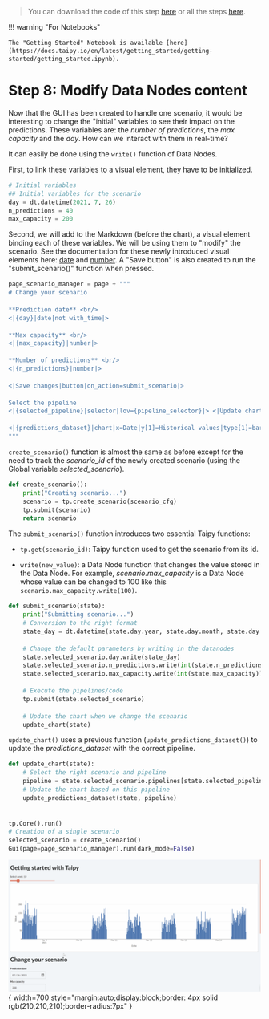 > You can download the code of this step [here](../src/step_08.py) or all the steps [here](https://github.com/Avaiga/taipy-getting-started/tree/develop/src).

!!! warning "For Notebooks"

    The "Getting Started" Notebook is available [here](https://docs.taipy.io/en/latest/getting_started/getting-started/getting_started.ipynb).

# Step 8: Modify Data Nodes content

Now that the GUI has been created to handle one scenario, it would be interesting to change the "initial" variables to see their impact on the predictions. These variables are: the *number of predictions*, the *max capacity* and the *day*. How can we interact with them in real-time?

It can easily be done using the `write()` function of Data Nodes.

First, to link these variables to a visual element, they have to be initialized. 
```python
# Initial variables
## Initial variables for the scenario   
day = dt.datetime(2021, 7, 26)
n_predictions = 40
max_capacity = 200
```

Second, we will add to the Markdown (before the chart), a visual element binding each of these variables. We will be 
using them to "modify" the scenario. See the documentation for these newly introduced visual elements here: 
[date](https://docs.taipy.io/en/latest/manuals/gui/viselements/date/) and 
[number](https://docs.taipy.io/en/latest/manuals/gui/viselements/number/). A "Save button" is also created to run the 
"submit_scenario()" function when pressed.

```python
page_scenario_manager = page + """
# Change your scenario

**Prediction date** <br/>
<|{day}|date|not with_time|>

**Max capacity** <br/>
<|{max_capacity}|number|>

**Number of predictions** <br/>
<|{n_predictions}|number|>

<|Save changes|button|on_action=submit_scenario|>

Select the pipeline
<|{selected_pipeline}|selector|lov={pipeline_selector}|> <|Update chart|button|on_action=update_chart|>

<|{predictions_dataset}|chart|x=Date|y[1]=Historical values|type[1]=bar|y[2]=Predicted values|type[2]=scatter|>
"""
```

`create_scenario()` function is almost the same as before except for the need to track the *scenario_id* of the 
newly created scenario (using the Global variable *selected_scenario*).

```python
def create_scenario():
    print("Creating scenario...")
    scenario = tp.create_scenario(scenario_cfg)
    tp.submit(scenario)
    return scenario
```

The `submit_scenario()` function introduces two essential Taipy functions:

- `tp.get(scenario_id)`: Taipy function used to get the scenario from its id.

- `write(new_value)`: a Data Node function that changes the value stored in the Data Node. For example, 
  *scenario.max_capacity* is a Data Node whose value can be changed to 100 like this
  `scenario.max_capacity.write(100)`.

```python
def submit_scenario(state):
    print("Submitting scenario...")
    # Conversion to the right format
    state_day = dt.datetime(state.day.year, state.day.month, state.day.day)

    # Change the default parameters by writing in the datanodes
    state.selected_scenario.day.write(state_day)
    state.selected_scenario.n_predictions.write(int(state.n_predictions))
    state.selected_scenario.max_capacity.write(int(state.max_capacity))

    # Execute the pipelines/code
    tp.submit(state.selected_scenario)

    # Update the chart when we change the scenario
    update_chart(state)

```

`update_chart()` uses a previous function (`update_predictions_dataset()`) to update the *predictions_dataset* 
with the correct pipeline.

```python
def update_chart(state):
    # Select the right scenario and pipeline
    pipeline = state.selected_scenario.pipelines[state.selected_pipeline]
    # Update the chart based on this pipeline
    update_predictions_dataset(state, pipeline)


tp.Core().run()
# Creation of a single scenario
selected_scenario = create_scenario()
Gui(page=page_scenario_manager).run(dark_mode=False)
```

![Write data](result.gif){ width=700 style="margin:auto;display:block;border: 4px solid rgb(210,210,210);border-radius:7px" }

